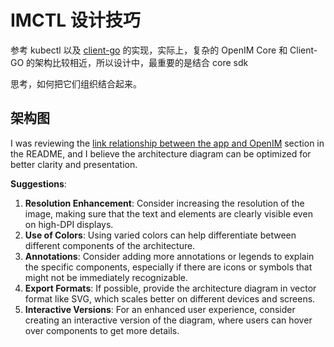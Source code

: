 # IMCTL 设计技巧

参考 kubectl 以及 [client-go](https://github.com/kubernetes/client-go) 的实现，实际上，复杂的 OpenIM Core 和 Client-GO 的架构比较相近，所以设计中，最重要的是结合 core sdk

思考，如何把它们组织结合起来。



## 架构图

I was reviewing the [link relationship between the app and OpenIM](https://github.com/OpenIMSDK/Open-IM-Server#link-relationship-between-app-and-openim) section in the README, and I believe the architecture diagram can be optimized for better clarity and presentation.

**Suggestions**:

1. **Resolution Enhancement**: Consider increasing the resolution of the image, making sure that the text and elements are clearly visible even on high-DPI displays.
2. **Use of Colors**: Using varied colors can help differentiate between different components of the architecture.
3. **Annotations**: Consider adding more annotations or legends to explain the specific components, especially if there are icons or symbols that might not be immediately recognizable.
4. **Export Formats**: If possible, provide the architecture diagram in vector format like SVG, which scales better on different devices and screens.
5. **Interactive Versions**: For an enhanced user experience, consider creating an interactive version of the diagram, where users can hover over components to get more details.
